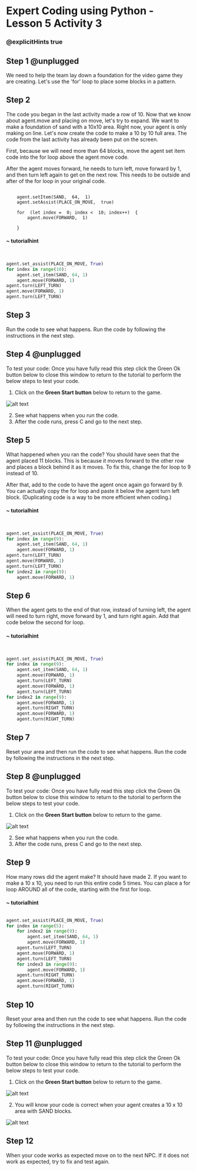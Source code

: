 # Expert Coding using Python - Lesson 5 Activity 3
### @explicitHints true

  

## Step 1 @unplugged

  We need to help the team lay down a foundation for the video game they are creating. Let's use the 'for' loop to place some blocks in a pattern. 



## Step 2

The code you began in the last activity made a row of 10.  Now that we know about agent.move and placing on move, let's try to expand. We want to make a foundation of sand with a 10x10 area. Right now, your agent is only making on line. Let's now create the code to make a 10 by 10 full area. The code from the last activity has already been put on the screen. 

First, because we will need more than 64 blocks, move the agent set item code into the for loop above the agent move code. 

After the agent moves forward, he needs to turn left,  move forward by 1, and then turn left again to get on the next row.  This needs to be outside and after of the for loop in your original code. 
  
```template

    agent.setItem(SAND,  64,  1)
    agent.setAssist(PLACE_ON_MOVE,  true)
    
    for  (let index =  0; index <  10; index++)  {
        agent.move(FORWARD,  1)
    
    }
```

#### ~ tutorialhint
```python


agent.set_assist(PLACE_ON_MOVE, True)
for index in range(10):
    agent.set_item(SAND, 64, 1)
    agent.move(FORWARD, 1)
agent.turn(LEFT_TURN)
agent.move(FORWARD, 1)
agent.turn(LEFT_TURN)

```


## Step 3

Run the code to see what happens.  Run the code by following the instructions in the next step.


## Step 4 @unplugged
To test your code:
Once you have fully read this step click the Green Ok button below to close this window to return to the tutorial to perform the below steps to test your code.

1. Click on the **Green Start button** below to return to the game.

  
![alt text](https://expertjs.codingcredentials.com/Lesson1/1.1/1.JPG?raw=true  "Start")
  
  
2.  See what happens when you run the code.
3.  After the code runs, press C and go to the next step. 


## Step 5 

What happened when you ran the code?  You should have seen that the agent placed 11 blocks. This is because it moves forward to the other row and places a block behind it as it moves. 
To fix this, change the for loop to 9 instead of 10. 

After that, add to the code to have the agent once again go forward by 9.  You can actually copy the for loop and paste it below the agent turn left block.  (Duplicating code is a way to be more efficient when coding.)


#### ~ tutorialhint
```python


agent.set_assist(PLACE_ON_MOVE, True)
for index in range(9):
    agent.set_item(SAND, 64, 1)
    agent.move(FORWARD, 1)
agent.turn(LEFT_TURN)
agent.move(FORWARD, 1)
agent.turn(LEFT_TURN)
for index2 in range(9):
    agent.move(FORWARD, 1)

```

## Step 6

When the agent gets to the end of that row, instead of turning left, the agent will need to turn right, move forward by 1, and turn right again.  Add that code below the second for loop. 


#### ~ tutorialhint
```python


agent.set_assist(PLACE_ON_MOVE, True)
for index in range(9):
    agent.set_item(SAND, 64, 1)
    agent.move(FORWARD, 1)
    agent.turn(LEFT_TURN)
    agent.move(FORWARD, 1)
    agent.turn(LEFT_TURN)
for index2 in range(9):
    agent.move(FORWARD, 1)
    agent.turn(RIGHT_TURN)
    agent.move(FORWARD, 1)
    agent.turn(RIGHT_TURN)

```

## Step 7

Reset your area and then run the code to see what happens.  Run the code by following the instructions in the next step.


## Step 8 @unplugged
To test your code:
Once you have fully read this step click the Green Ok button below to close this window to return to the tutorial to perform the below steps to test your code.

1. Click on the **Green Start button** below to return to the game.

  
![alt text](https://expertjs.codingcredentials.com/Lesson1/1.1/1.JPG?raw=true  "Start")
  
  
2.  See what happens when you run the code.
3.  After the code runs, press C and go to the next step. 



## Step 9
How many rows did the agent make?  It should have made 2.  If you want to make a 10 x 10, you need to run this entire code 5 times.  You can place a for loop AROUND all of the code, starting with the first for loop. 


#### ~ tutorialhint
```python

agent.set_assist(PLACE_ON_MOVE, True)
for index in range(5):
    for index2 in range(9):
        agent.set_item(SAND, 64, 1)
        agent.move(FORWARD, 1)
    agent.turn(LEFT_TURN)
    agent.move(FORWARD, 1)
    agent.turn(LEFT_TURN)
    for index3 in range(9):
        agent.move(FORWARD, 1)
    agent.turn(RIGHT_TURN)
    agent.move(FORWARD, 1)
    agent.turn(RIGHT_TURN)
```
## Step 10

Reset your area and then run the code to see what happens.  Run the code by following the instructions in the next step.


## Step 11 @unplugged
To test your code:
Once you have fully read this step click the Green Ok button below to close this window to return to the tutorial to perform the below steps to test your code.

1. Click on the **Green Start button** below to return to the game.

  
![alt text](https://expertjs.codingcredentials.com/Lesson1/1.1/1.JPG?raw=true  "Start")
  
2. You will know your code is correct when your agent creates a 10 x 10 area with SAND blocks.

![alt text](https://expertjs.codingcredentials.com/Lesson5/5.1/5.3.png?raw=true  "Start") 

## Step 12

When your code works as expected move on to the next NPC.
If it does not work as expected, try to fix and test again.